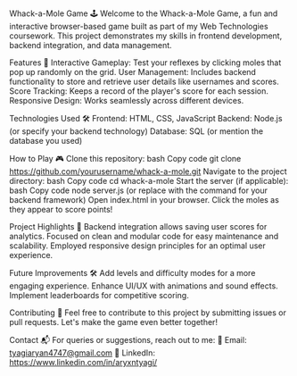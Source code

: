 Whack-a-Mole Game 🕹️
Welcome to the Whack-a-Mole Game, a fun and interactive browser-based game built as part of my Web Technologies coursework. This project demonstrates my skills in frontend development, backend integration, and data management.

Features 🚀
Interactive Gameplay: Test your reflexes by clicking moles that pop up randomly on the grid.
User Management: Includes backend functionality to store and retrieve user details like usernames and scores.
Score Tracking: Keeps a record of the player's score for each session.
Responsive Design: Works seamlessly across different devices.

Technologies Used 🛠️
Frontend: HTML, CSS, JavaScript
Backend: Node.js (or specify your backend technology)
Database: SQL (or mention the database you used)

How to Play 🎮
Clone this repository:
bash
Copy code
git clone https://github.com/yourusername/whack-a-mole.git
Navigate to the project directory:
bash
Copy code
cd whack-a-mole
Start the server (if applicable):
bash
Copy code
node server.js
(or replace with the command for your backend framework)
Open index.html in your browser.
Click the moles as they appear to score points!

Project Highlights 🌟
Backend integration allows saving user scores for analytics.
Focused on clean and modular code for easy maintenance and scalability.
Employed responsive design principles for an optimal user experience.

Future Improvements 🛠️
Add levels and difficulty modes for a more engaging experience.
Enhance UI/UX with animations and sound effects.
Implement leaderboards for competitive scoring.

Contributing 🤝
Feel free to contribute to this project by submitting issues or pull requests. Let's make the game even better together!

Contact 📬
For queries or suggestions, reach out to me:
📧 Email: tyagiaryan4747@gmail.com
🔗 LinkedIn: https://www.linkedin.com/in/aryxntyagi/
